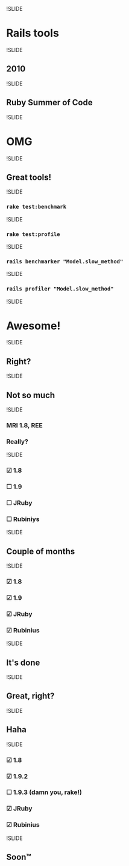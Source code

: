 !SLIDE

# Rails tools

!SLIDE

## 2010

!SLIDE

## Ruby Summer of Code

!SLIDE

# OMG

!SLIDE

## Great tools!

!SLIDE

### `rake test:benchmark`

!SLIDE

### `rake test:profile`

!SLIDE

### `rails benchmarker "Model.slow_method"`

!SLIDE

### `rails profiler "Model.slow_method"`

!SLIDE

# Awesome!

!SLIDE

## Right?

!SLIDE

## Not so much

!SLIDE

### MRI 1.8, REE

### Really?

!SLIDE

### ☑ 1.8
### ☐ 1.9
### ☐ JRuby
### ☐ Rubiniys

!SLIDE

## Couple of months

!SLIDE

### ☑ 1.8
### ☑ 1.9
### ☑ JRuby
### ☑ Rubinius

!SLIDE

## It's <span class="highlight">done</span>

!SLIDE

## Great, right?

!SLIDE

## Haha

!SLIDE

### ☑ 1.8
### ☑ 1.9.2
### ☐ 1.9.3 (damn you, rake!)
### ☑ JRuby
### ☑ Rubinius

!SLIDE

## Soon™
